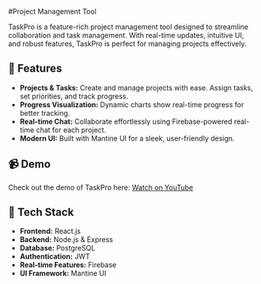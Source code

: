 #Project Management Tool  

TaskPro is a feature-rich project management tool designed to streamline collaboration and task management. With real-time updates, intuitive UI, and robust features, TaskPro is perfect for managing projects effectively.  

## 🚀 Features  
- **Projects & Tasks:** Create and manage projects with ease. Assign tasks, set priorities, and track progress.  
- **Progress Visualization:** Dynamic charts show real-time progress for better tracking.  
- **Real-time Chat:** Collaborate effortlessly using Firebase-powered real-time chat for each project.  
- **Modern UI:** Built with Mantine UI for a sleek, user-friendly design.  

## 📹 Demo  
Check out the demo of TaskPro here: [Watch on YouTube](https://youtu.be/NcVJ8NZm8xQ?si=7CJCfmWVBvf-8cP2)  

## 🔧 Tech Stack  
- **Frontend:** React.js  
- **Backend:** Node.js & Express  
- **Database:** PostgreSQL  
- **Authentication:** JWT  
- **Real-time Features:** Firebase  
- **UI Framework:** Mantine UI  
